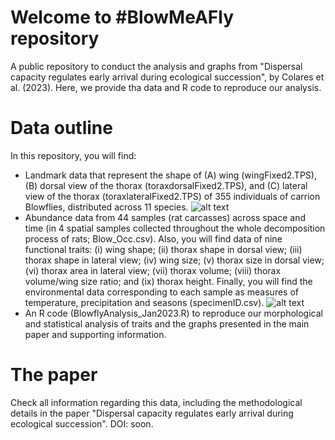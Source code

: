 # Welcome to #BlowMeAFly repository
A public repository to conduct the analysis and graphs from "Dispersal capacity regulates early arrival during ecological succession", by Colares et al. (2023). 
Here, we provide tha data and R code to reproduce our analysis.

# Data outline
In this repository, you will find:
- Landmark data that represent the shape of (A) wing (wingFixed2.TPS), (B) dorsal view of the thorax (toraxdorsalFixed2.TPS), and (C) lateral view of the thorax (toraxlateralFixed2.TPS) of 355 individuals of carrion Blowflies, distributed across 11 species.
![alt text](https://i.imgur.com/f6fsR8U.png)
- Abundance data from 44 samples (rat carcasses) across space and time (in 4 spatial samples collected throughout the whole decomposition process of rats; Blow_Occ.csv). Also, you will find data of nine functional traits: (i) wing shape; (ii) thorax shape in dorsal view; (iii) thorax shape in lateral view; (iv) wing size; (v) thorax size in dorsal view; (vi) thorax area in lateral view; (vii) thorax volume; (viii) thorax volume/wing size ratio; and (ix) thorax height. Finally, you will find the environmental data corresponding to each sample as measures of temperature, precipitation and seasons (specimenID.csv).
![alt text](https://i.imgur.com/nY4unsp.jpg)
- An R code (BlowflyAnalysis_Jan2023.R) to reproduce our morphological and statistical analysis of traits and the graphs presented in the main paper and supporting information.

# The paper
Check all information regarding this data, including the methodological details in the paper "Dispersal capacity regulates early arrival during ecological succession". DOI: soon.
